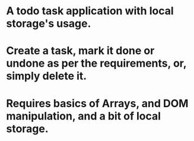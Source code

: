 # A todo task application with local storage's usage.


# Create a task, mark it done or undone as per the requirements, or, simply delete it. 

# Requires basics of Arrays, and DOM manipulation, and a bit of local storage.